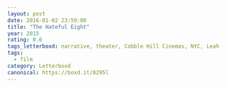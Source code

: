```yaml
---
layout: post 
date: 2016-01-02 23:59:00
title: "The Hateful Eight"
year: 2015
rating: 0.6
tags_letterboxd: narrative, theater, Cobble Hill Cinemas, NYC, Leah
tags:
  - film
category: Letterboxd
canonical: https://boxd.it/8295l
---
```

